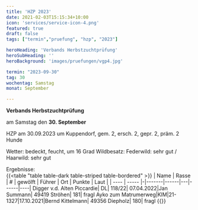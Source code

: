 ```yaml
---
title: 'HZP 2023'
date: 2021-02-03T15:15:34+10:00
icon: 'services/service-icon-4.png'
featured: true
draft: false
tags: ["termin","pruefung", "hzp", "2023"]

heroHeading: 'Verbands Herbstzuchtprüfung'
heroSubHeading: ''
heroBackground: 'images/pruefungen/vgp4.jpg'

termin: "2023-09-30"
tag: 30
wochentag: Samstag
monat: September

---
```


**Verbands Herbstzuchtprüfung**

am Samstag den **30. September**

HZP am 30.09.2023 um Kuppendorf, gem. 2, ersch. 2, gepr. 2, präm. 2 Hunde

Wetter: bedeckt, feucht, um 16 Grad Wildbesatz: Federwild: sehr gut / Haarwild: sehr gut

Ergebnisse:  
{{<table "table table-dark table-striped table-bordered" >}}
  | Name | Rasse | # | gewölft | Führer | Ort | Punkte | Laut |
  | ---- | ----- |-|-------|------|---|------|----|
  Digger v.d. Alten Piccardie| DL| 118/22| 07.04.2022|Jan Summann| 49419 Ströhen| 181| fragl
  Ayko zum Matrumerweg|KlM|21-1327|17.10.2021|Bernd Kittelmann| 49356 Diepholz| 180| fragl
{{</table>}}
